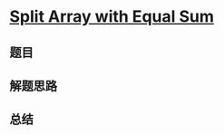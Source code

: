 # [Split Array with Equal Sum](https://leetcode.com/problems/split-array-with-equal-sum/)
## 题目


## 解题思路


## 总结



